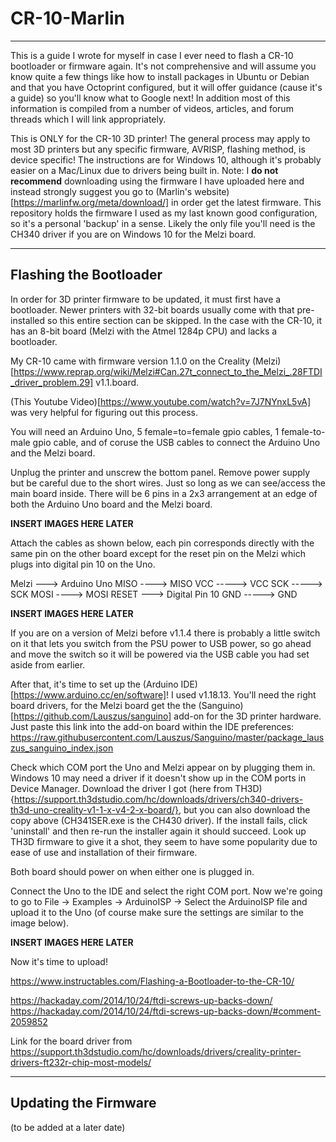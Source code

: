 # CR-10-Marlin

---

This is a guide I wrote for myself in case I ever need to flash a CR-10 bootloader or firmware again. It's not comprehensive and will assume you know quite a few things like how to install packages in Ubuntu or Debian and that you have Octoprint configured, but it will offer guidance (cause it's a guide) so you'll know what to Google next! In addition most of this information is compiled from a number of videos, articles, and forum threads which I will link appropriately. 

This is ONLY for the CR-10 3D printer! The general process may apply to most 3D printers but any specific firmware, AVRISP, flashing method, is device specific! The instructions are for Windows 10, although it's probably easier on a Mac/Linux due to drivers being built in. 
    Note: I **do not recommend** downloading using the firmware I have uploaded here and instead strongly suggest you go to (Marlin's website)[https://marlinfw.org/meta/download/] in order get the latest firmware. This repository holds the firmware I used as my last known good configuration, so it's a personal 'backup' in a sense. Likely the only file you'll need is the CH340 driver if you are on Windows 10 for the Melzi board.

---

## Flashing the Bootloader

In order for 3D printer firmware to be updated, it must first have a bootloader. Newer printers with 32-bit boards usually come with that pre-installed so this entire section can be skipped. In the case with the CR-10, it has an 8-bit board (Melzi with the Atmel 1284p CPU) and lacks a bootloader. 

My CR-10 came with firmware version 1.1.0 on the Creality (Melzi)[https://www.reprap.org/wiki/Melzi#Can.27t_connect_to_the_Melzi_.28FTDI_driver_problem.29] v1.1.board. 

(This Youtube Video)[https://www.youtube.com/watch?v=7J7NYnxL5vA] was very helpful for figuring out this process.

 You will need an Arduino Uno, 5 female=to=female gpio cables, 1 female-to-male gpio cable, and of coruse the USB cables to connect the Arduino Uno and the Melzi board.

Unplug the printer and unscrew the bottom panel. Remove power supply but be careful due to the short wires. Just so long as we can see/access the main board inside. There will be 6 pins in a 2x3 arrangement at an edge of both the Arduino Uno board and the Melzi board. 

 **INSERT IMAGES HERE LATER**

Attach the cables as shown below, each pin corresponds directly with the same pin on the other board except for the reset pin on the Melzi which plugs into digital pin 10 on the Uno. 

Melzi ---> Arduino Uno
MISO ----> MISO
VCC -----> VCC
SCK -----> SCK
MOSI ----> MOSI
RESET ---> Digital Pin 10
GND -----> GND   

**INSERT IMAGES HERE LATER**

If you are on a version of Melzi before v1.1.4 there is probably a little switch on it that lets you switch from the PSU power to USB power, so go ahead and move the switch so it will be powered via the USB cable you had set aside from earlier.

After that, it's time to set up the (Arduino IDE)[https://www.arduino.cc/en/software]! I used v1.18.13. You'll need the right board drivers, for the Melzi board get the the (Sanguino)[https://github.com/Lauszus/sanguino] add-on for the 3D printer hardware. Just paste this link into the add-on board within the IDE preferences: https://raw.githubusercontent.com/Lauszus/Sanguino/master/package_lauszus_sanguino_index.json

 Check which COM port the Uno and Melzi appear on by plugging them in. Windows 10 may need a driver if it doesn't show up in the COM ports in Device Manager. Download the driver I got (here from TH3D){https://support.th3dstudio.com/hc/downloads/drivers/ch340-drivers-th3d-uno-creality-v1-1-x-v4-2-x-board/}, but you can also download the copy above (CH341SER.exe is the CH430 driver). If the install fails, click 'uninstall' and then re-run the installer again it should succeed. Look up TH3D firmware to give it a shot, they seem to have some popularity due to ease of use and installation of their firmware.

Both board should power on when either one is plugged in.

Connect the Uno to the IDE and select the right COM port. Now we're going to go to File -> Examples -> ArduinoISP -> Select the ArduinoISP file and upload it to the Uno (of course make sure the settings are similar to the image below).

**INSERT IMAGES HERE LATER**





Now it's time to upload!


https://www.instructables.com/Flashing-a-Bootloader-to-the-CR-10/




https://hackaday.com/2014/10/24/ftdi-screws-up-backs-down/
https://hackaday.com/2014/10/24/ftdi-screws-up-backs-down/#comment-2059852


Link for the board driver from https://support.th3dstudio.com/hc/downloads/drivers/creality-printer-drivers-ft232r-chip-most-models/

---

## Updating the Firmware

(to be added at a later date)
